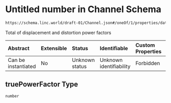 # Untitled number in Channel Schema

```txt
https://schema.linc.world/draft-01/Channel.json#/oneOf/1/properties/data/properties/powerFactor/properties/truePowerFactor
```

Total of displacement and distortion power factors

| Abstract            | Extensible | Status         | Identifiable            | Custom Properties | Additional Properties | Access Restrictions | Defined In                                           |
| :------------------ | :--------- | :------------- | :---------------------- | :---------------- | :-------------------- | :------------------ | :--------------------------------------------------- |
| Can be instantiated | No         | Unknown status | Unknown identifiability | Forbidden         | Allowed               | none                | [Channel.json*](Channel.json "open original schema") |

## truePowerFactor Type

`number`
